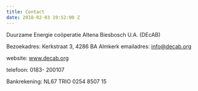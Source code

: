 ```yaml
---
title: Contact
date: 2018-02-03 19:52:00 Z
---
```


Duurzame Energie coöperatie Altena Biesbosch U.A. (DEcAB)

Bezoekadres: Kerkstraat 3, 4286 BA Almkerk
emailadres: [info@decab.org](mailto:info@decab.org)

website: www.decab.org

telefoon: 0183- 200107

Bankrekening: NL67 TRIO 0254 8507 15
